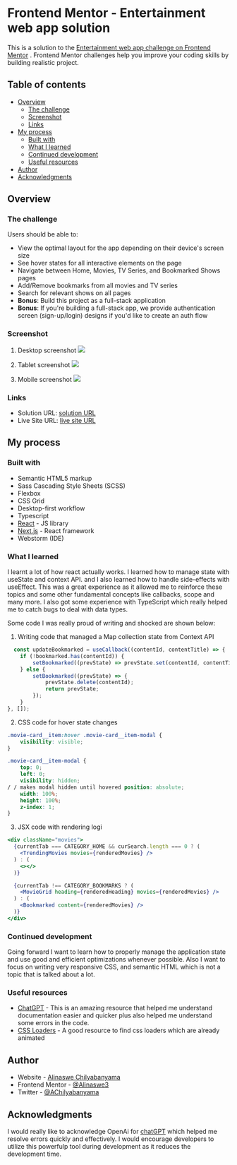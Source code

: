 # Frontend Mentor - Entertainment web app solution

This is a solution to
the [Entertainment web app challenge on Frontend Mentor](https://www.frontendmentor.io/challenges/entertainment-web-app-J-UhgAW1X)
. Frontend Mentor challenges help you improve your coding skills by building realistic project.

## Table of contents

- [Overview](#overview)
  - [The challenge](#the-challenge)
  - [Screenshot](#screenshot)
  - [Links](#links)
- [My process](#my-process)
  - [Built with](#built-with)
  - [What I learned](#what-i-learned)
  - [Continued development](#continued-development)
  - [Useful resources](#useful-resources)
- [Author](#author)
- [Acknowledgments](#acknowledgments)

## Overview

### The challenge

Users should be able to:

- View the optimal layout for the app depending on their device's screen size
- See hover states for all interactive elements on the page
- Navigate between Home, Movies, TV Series, and Bookmarked Shows pages
- Add/Remove bookmarks from all movies and TV series
- Search for relevant shows on all pages
- **Bonus**: Build this project as a full-stack application
- **Bonus**: If you're building a full-stack app, we provide authentication screen (sign-up/login) designs if you'd like
  to create an auth flow

### Screenshot

1. Desktop screenshot
   ![](./screenshots/snap-desktop.webp)

2. Tablet screenshot
   ![](./screenshots/snap-tablet.png)

3. Mobile screenshot
   ![](./screenshots/snap-mobile.png)

### Links

- Solution URL: [solution URL](https://your-solution-url.com)
- Live Site URL: [live site URL](https://your-live-site-url.com)

## My process

### Built with

- Semantic HTML5 markup
- Sass Cascading Style Sheets (SCSS)
- Flexbox
- CSS Grid
- Desktop-first workflow
- Typescript
- [React](https://reactjs.org/) - JS library
- [Next.js](https://nextjs.org/) - React framework
- Webstorm (IDE)

### What I learned

I learnt a lot of how react actually works. I learned how to manage state with useState and context API. and I also
learned how to handle side-effects with useEffect. This was a great experience as it allowed me to reinforce these
topics and some other fundamental concepts like callbacks, scope and many more. I also got some experience with
TypeScript which really helped me to catch bugs to deal with data types.

Some code I was really proud of writing and shocked are shown below:

1. Writing code that managed a Map collection state from Context API

```TypeScript
  const updateBookmarked = useCallback((contentId, contentTitle) => {
    if (!bookmarked.has(contentId)) {
        setBookmarked((prevState) => prevState.set(contentId, contentTitle));
    } else {
        setBookmarked((prevState) => {
            prevState.delete(contentId);
            return prevState;
        });
    }
}, []);
```

2. CSS code for hover state changes

```css
.movie-card__item:hover .movie-card__item-modal {
    visibility: visible;
}

.movie-card__item-modal {
    top: 0;
    left: 0;
    visibility: hidden;
/ / makes modal hidden until hovered position: absolute;
    width: 100%;
    height: 100%;
    z-index: 1;
}
```

3. JSX code with rendering logi

```jsx
<div className="movies">
  {currentTab === CATEGORY_HOME && curSearch.length === 0 ? (
    <TrendingMovies movies={renderedMovies} />
  ) : (
    <></>
  )}

  {currentTab !== CATEGORY_BOOKMARKS ? (
    <MovieGrid heading={renderedHeading} movies={renderedMovies} />
  ) : (
    <Bookmarked content={renderedMovies} />
  )}
</div>
```

### Continued development

Going forward I want to learn how to properly manage the
application state and use good and efficient optimizations whenever possible. Also I want to focus on writing very
responsive CSS, and semantic HTML which is not a topic that is talked about a lot.

### Useful resources

- [ChatGPT](https://chat.openai.com/) - This is an amazing resource that helped me understand documentation easier and
  quicker plus also helped me understand some errors in the code.
- [CSS Loaders](https://cssloaders.github.io/) - A good resource to find css loaders which are already animated

## Author

- Website - [Alinaswe Chilyabanyama](https://www.alinaswecodes.com)
- Frontend Mentor - [@Alinaswe3](https://www.frontendmentor.io/profile/Alinaswe3)
- Twitter - [@AChilyabanyama](https://twitter.com/AChilyabanyama/)

## Acknowledgments

I would really like to acknowledge OpenAi for [chatGPT](https://chat.openai.com/) which helped me resolve errors quickly
and effectively. I would encourage developers to utilize this powerfulp tool during development as it reduces the
development time.
